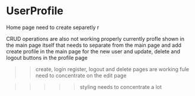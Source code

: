 # UserProfile


Home page need to create separetly r

CRUD operations are also not working properly 
currently profle shown in the main page itself that needs to separate from the main page and add create profile in the main page for the new user and 
update, delete and logout buttons in the profile page 

>> create, login register, logout and delete pages are working fule need to concentrate on the edit page 

>>>>> styling needs to concentrate a lot 
